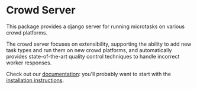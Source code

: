 Crowd Server
============

This package provides a django server for running microtasks on various
crowd platforms.

The crowd server focuses on extensibility, supporting the ability to add new
task types and run them on new crowd platforms, and automatically provides
state-of-the-art quality control techniques to handle incorrect worker
responses.

Check out our [documentation](https://amplab.github.io/ampcrowd/): you'll
probably want to start with the
[installation instructions](https://amplab.github.io/ampcrowd/install.html).